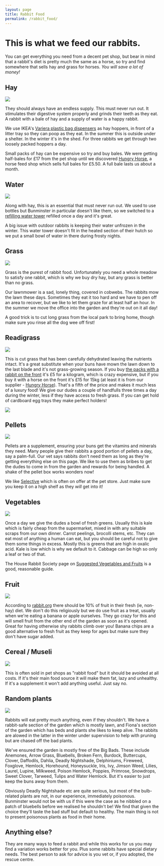 ```yaml
---
layout: page
title: Rabbit Food
permalink: /rabbit_food/
---
```


# This is what we feed our rabbits. 

You can get everything you need from a decent pet shop, but bear in mind that a rabbit's diet is pretty much the same as a horse, so try and find somewhere that sells hay and grass for horses. *You will save a lot of money!*

## Hay

![](/images/hayhopper.jpg)

They should always have an endless supply. This must never run out. It stimulates their digestive system properly and grinds their teeth as they eat. A rabbit with a bale of hay and a supply of water is a happy rabbit. 

We use IKEA's [Variera plastic bag dispensers](http://www.ikea.com/gb/en/products/kitchen-products/kitchen-organisers-shelves/variera-plastic-bag-dispenser-white-art-80010222/) as hay hoppers, in front of a litter tray so they can poop as they eat. In the summer this is outside under a shelter. In the winter it's in the shed. For three rabbits we get through two loosely packed hoppers a day. 

Small packs of hay can be expensive so try and buy bales. We were getting half-bales for £17 from the pet shop until we discovered [Hungry Horse](http://hungryhorse.org), a horse feed shop which sells full bales for £5.50. A full bale lasts us about a month. 

## Water

![](/images/water.jpg)

Along with hay, this is an essential that must never run out. We used to use bottles but Bunminster in particular doesn't like them, so we switched to a [refilling water tower](http://amzn.to/2FUBRrB) refilled once a day and it's great. 

A big issue with outdoor rabbits is keeping their water unfrozen in the winter. This water tower doesn't fit in the heated section of their hutch so we put a small bowl of water in there during frosty nights. 

## Grass

![](/images/grass.jpg)

Grass is the purest of rabbit food. Unfortunately you need a whole meadow to satisfy one rabbit, which is why we buy dry hay, but any grass is better than no grass. 

Our lawnmower is a sad, lonely thing, covered in cobwebs. The rabbits mow the lawn these days. Sometimes they eat it too hard and we have to pen off an area to recover, but we like to let them graze for at least half an hour. In the summer we move the office into the garden and they're out on it all day!

A good trick is to cut long grass from the local park to bring home, though make sure you rinse all the dog wee off first! 

## Readigrass

![](/images/readigrass_bag.jpg)

This is cut grass that has been carefully dehydrated leaving the nutrients intact. It's a great substitute when your buns have mown the lawn down to the last blade and it's not grass-growing season. If you buy [the packs with a rabbit on the front](http://amzn.to/2ph4qW1) it's £5 for a kilogram, which is crazy expensive, but if you buy it with a horse on the front it's £15 for 15kg (at least it is from our supplier - [Hungry Horse](http://hungryhorse.org)). That's a fifth of the price and makes it much less of a luxury food! We give our dudes a couple of handfulls three times a day during the winter, less if they have access to fresh grass. If you can get hold of cardboard egg trays they make perfect holders! 

![](/images/readigrass.jpg)

## Pellets

![](/images/selective-rip.jpg)

Pellets are a supplement, ensuring your buns get the vitamins and minerals they need. Many people give their rabbits a good portion of pellets a day, say a palm-full. Our vet says rabbits don't need them as long as they're getting everything else on this page. We like to use them as bribes to get the dudes to come in from the garden and rewards for being handled. A shake of the pellet box works wonders now! 

We like [Selective](http://amzn.to/2FZaIUA) which is often on offer at the pet store. Just make sure you keep it on a high shelf as they *will* get into it! 

## Vegetables

![](/images/greens.jpg)

Once a day we give the dudes a bowl of fresh greens. Usually this is kale which is fairly cheap from the supermarket, mixed in with any suitable scraps from our own dinner. Carrot peelings, brocolli stems, etc. They can eat most of anything a human can eat, but you should be careful not to give them some things in excess. Mostly this is greens that are high in oxalic acid. Kale is low which is why we default to it. Cabbage can be high so only a leaf or two of that. 

The House Rabbit Society page on [Suggested Vegetables and Fruits](https://rabbit.org/suggested-vegetables-and-fruits-for-a-rabbit-diet/) is a good, reasonable guide.

## Fruit

![](/images/banana.jpg)

According to [rabbit.org](https://rabbit.org/suggested-vegetables-and-fruits-for-a-rabbit-diet/) there should be 10% of fruit in their fresh (ie, non-hay) diet. We don't do this religiously but we do use fruit as a treat, usually when we're eating a banana or apple ourselves. They go crazy for this and will smell fruit from the other end of the garden as soon as it's opened. Great for having otherwise shy rabbits climb over you! Banana chips are a good alternative to fresh fruit as they keep for ages but make sure they don't have sugar added. 

## Cereal / Museli

![](/images/bad-food.jpg)

This is often sold in pet shops as "rabbit food" but it should be avoided at all costs. If it's their main food source it will make them fat, lazy and unhealthy. If it's a supplement it won't add anything useful. Just say no.

## Random plants

![](/images/gardenplants.jpg)

Rabbits will eat pretty much anything, even if they shouldn't. We have a rabbit-safe section of the garden which is mostly lawn, and Fiona's section of the garden which has beds and plants she likes to keep alive. The rabbits are alowed in the latter in the winter under supervision to help with pruning but are chased off the bad plants. 

We've ensured the garden is mostly free of the Big Bads. These include Anemones, Arrow Grass, Bluebells, Broken Fern, Burdock, Buttercups, Clover, Daffodils, Dahlia, Deadly Nightshade, Delphiniums, Fireweed, Foxglove, Hemlock, Horehound, Honeysuckle, Iris, Ivy, Jimson Weed, Lilies, Laurel, Lupine, Milkweed, Poison Hemlock, Poppies, Primrose, Snowdrops, Sweet Clover, Tarweed, Tulips and Water Hemlock. But it's easier to just keep the buns away from them. 

Obviously Deadly Nightshade etc are quite serious, but most of the bulb-related plants are not, in our experience, immediately poisonous. Bunminster would not be with us if this were the case as he nibbled on a patch of bluebells before we realised he shouldn't be! We find that given the choice they'll taste the bad stuff but default to healthy. The main thing is not to present poisonous plants as food in their home. 

## Anything else?

They are many ways to feed a rabbit and while this works for us you may find a variation works better for you. Plus some rabbits have special dietary needs. The best person to ask for advice is you vet or, if you adopted, the rescue centre. 
